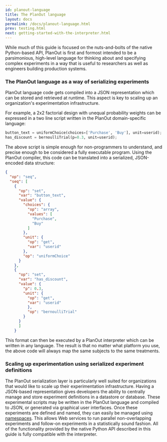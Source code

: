 ```yaml
---
id: planout-language
title: The PlanOut language
layout: docs
permalink: /docs/planout-language.html
prev: testing.html
next: getting-started-with-the-interpreter.html
---
```


While much of this guide is focused on the nuts-and-bolts of the native Python-based
API, PlanOut is first and formost intended to be a parsimonious, high-level
language for thinking about and specifying complex experiments in a way that is
useful to researchers as well as engineers building production systems.

### The PlanOut language as a way of serializing experiments
PlanOut language code gets compiled into a JSON representation which can be stored and retrieved at runtime.
This aspect is key to scaling up an organization's experimentation infrastructure.

For example, a 2x2 factorial design with unequal probability weights can be
expressed in a two line script written in the PlanOut domain-specific language:

```python
button_text = uniformChoice(choices=['Purchase', 'Buy'], unit=userid);
has_discount = bernoulliTrial(p=0.3, unit=userid);
```

The above script is simple enough for non-programmers to
understand, and precise enough to be considered a fully executable program.
Using the PlanOut compiler, this code can be translated into a serialized, JSON-encoded data structure:

```json
{
  "op": "seq",
  "seq": [
    {
      "op": "set",
      "var": "button_text",
      "value": {
        "choices": {
          "op": "array",
          "values": [
            "Purchase",
            "Buy"
          ]
        },
        "unit": {
          "op": "get",
          "var": "userid"
        },
        "op": "uniformChoice"
      }
    },
    {
      "op": "set",
      "var": "has_discount",
      "value": {
        "p": 0.3,
        "unit": {
          "op": "get",
          "var": "userid"
          },
          "op": "bernoulliTrial"
        }
      }
      ]
    }
```

This format can then be executed by a PlanOut interpreter which can be written in
any language.  The result is that no matter what platform you use,
the above code will always map the same subjects to the same treatments.

### Scaling up experimentation using serialized experiment definitions
The PlanOut serialization layer is particularly well suited for organizations
that would like to scale up their experimentation infrastructure.  Having
a JSON-based representation gives developers the ability to centrally manage and
store experiment definitions in a datastore or database. These experimental
scripts may be written in the PlanOut language and compiled to JSON, or generated
via graphical user interfaces.  Once these experiments are defined and named, they
can easily be managed using [namespaces](namespaces.html).  This
allows Web services to run parallel non-overlapping experiments and follow-on
experiments in a statistically sound fashion.  All of the functionality
provided by the native Python API described in this guide is fully compatible
with the interpreter.
